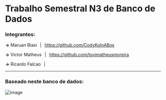 # Trabalho Semestral N3 de Banco de Dados

### Integrantes:
**->** Maruan Biasi⠀|⠀https://github.com/CodyKoInABox

**->** Victor Matheus⠀|⠀https://github.com/tovimatheusmoreira

**->** Ricardo Falcao⠀|⠀


-----

### Baseado neste banco de dados:
![image](https://github.com/CodyKoInABox/veiculoDB/assets/125526050/4714cce7-1dfc-40f7-a998-dd74c9c39d12)
